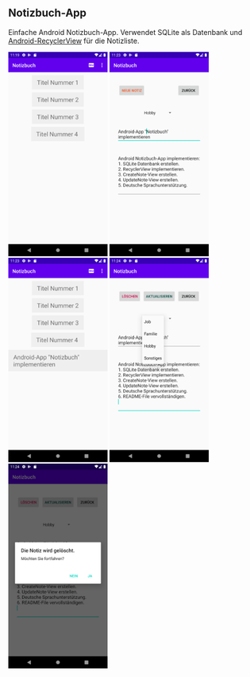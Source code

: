 ## Notizbuch-App
Einfache Android Notizbuch-App. Verwendet SQLite als Datenbank 
und [Android-RecyclerView](https://developer.android.com/guide/topics/ui/layout/recyclerview) 
für die Notizliste.

<img src="./images/img1.png" alt="screenshot_1" width="200" />
<img src="./images/img2.png" alt="screenshot_2" width="200" />
<img src="./images/img3.png" alt="screenshot_3" width="200" />
<img src="./images/img4.png" alt="screenshot_4" width="200" />
<img src="./images/img5.png" alt="screenshot_5" width="200" />

